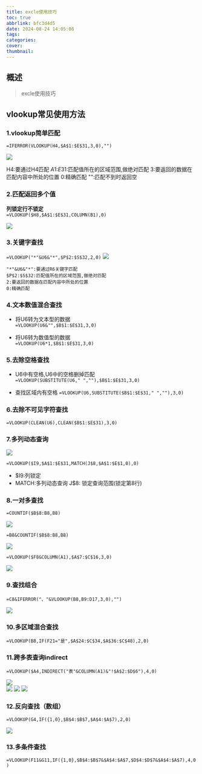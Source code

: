 ```yaml
---
title: excle使用技巧
toc: true
abbrlink: bfc3d4d5
date: 2024-08-24 14:05:08
tags:
categories:
cover:
thumbnail:
---
```


## 概述

> excle使用技巧

<!--more-->

## vlookup常见使用方法  

### 1.vlookup简单匹配

`=IFERROR(VLOOKUP(H4,$A$1:$E$31,3,0),"")` 

![](../img/2024-08-24-22-17-58.png)

H4:要通过H4匹配
$A$1:$E$31:匹配值所在的区域范围,做绝对匹配
3:要返回的数据在匹配内容中所处的位置
0:精确匹配
"":匹配不到时返回空

### 2.匹配返回多个值

**列锁定行不锁定**  
`=VLOOKUP($H8,$A$1:$E$31,COLUMN(B1),0)`

![](../img/2024-08-24-22-43-15.png)

### 3.关键字查找

`=VLOOKUP("*"&U6&"*",$P$2:$S$32,2,0)`
![](../img/2024-08-24-22-20-11.png)

```text
"*"&U6&"*":要通过R6关键字匹配
$P$2:$S$32:匹配值所在的区域范围,做绝对匹配
2:要返回的数据在匹配内容中所处的位置
0:精确匹配
```

### 4.文本数值混合查找

- 将U6转为文本型的数据  
`=VLOOKUP(U6&"",$B$1:$E$31,3,0)`

- 将U6转为数值型的数据  
`=VLOOKUP(U6*1,$B$1:$E$31,3,0)` 


### 5.去除空格查找

- U6中有空格,U6中的空格删掉匹配    
`=VLOOKUP(SUBSTITUTE(U6," ",""),$B$1:$E$31,3,0)` 

- 查找区域内有空格
`=VLOOKUP(U6,SUBSTITUTE($B$1:$E$31," ",""),3,0)`  

### 6.去除不可见字符查找

`=VLOOKUP(CLEAN(U6),CLEAN($B$1:$E$31),3,0)`


### 7.多列动态查询
![](../img/2024-08-24-22-55-49.png)

`=VLOOKUP($I9,$A$1:$E$31,MATCH(J$8,$A$1:$E$1,0),0)`  
- $I9:列锁定  
- MATCH:多列动态查询 J$8: 锁定查询范围(锁定第8行)  


### 8.一对多查找
`=COUNTIF($B$8:B8,B8)`

![](../img/2024-08-24-23-03-19.png)

`=B8&COUNTIF($B$8:B8,B8)`

![](../img/2024-08-24-23-04-11.png)

`=VLOOKUP($F8&COLUMN(A1),$A$7:$C$16,3,0)` 

![](../img/2024-08-24-23-15-40.png)


### 9.查找组合  

`=C8&IFERROR("、"&VLOOKUP(B8,B9:D17,3,0),"")`

![](../img/2024-08-24-23-07-53.png)

### 10.多区域混合查找

`=VLOOKUP(B8,IF(F21="是",$A$24:$C$34,$A$36:$C$48),2,0)`  

### 11.跨多表查询indirect
`=VLOOKUP($A4,INDIRECT("表"&COLUMN(A1)&"!$A$2:$D$6"),4,0)`  

![](../img/2024-08-24-23-19-29.png)  
![](../img/2024-08-24-23-19-42.png)
![](../img/2024-08-24-23-19-53.png)
![](../img/2024-08-24-23-21-04.png)



### 12.反向查找（数组）

`=VLOOKUP(G4,IF({1,0},$B$4:$B$7,$A$4:$A$7),2,0)`  

![](../img/2024-08-24-23-23-25.png)

### 13.多条件查找

`=VLOOKUP(F11&G11,IF({1,0},$B$4:$B$7&$A$4:$A$7,$D$4:$D$7&$A$4:$A$7),4,0)`  
